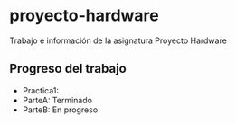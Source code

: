 # proyecto-hardware
Trabajo e información de la asignatura Proyecto Hardware

## Progreso del trabajo
- Practica1:
- ParteA: Terminado
- ParteB: En progreso
